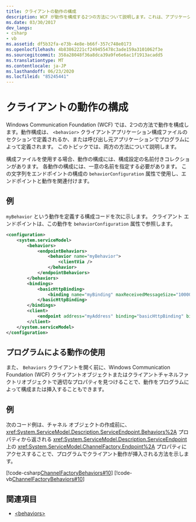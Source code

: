 ```yaml
---
title: クライアントの動作の構成
description: WCF が動作を構成する2つの方法について説明します。これは、アプリケーション構成ファイルまたは呼び出し元アプリケーションからプログラムによって実行されます。
ms.date: 03/30/2017
dev_langs:
- csharp
- vb
ms.assetid: df5b32fa-e73b-4e8e-b66f-357c748e0173
ms.openlocfilehash: 4b83862221cf249455478c3ade159a3101062f3e
ms.sourcegitcommit: 358a28048f36a8dca39a9fe6e6ac1f1913acadd5
ms.translationtype: MT
ms.contentlocale: ja-JP
ms.lasthandoff: 06/23/2020
ms.locfileid: "85245441"
---
```

# <a name="configuring-client-behaviors"></a>クライアントの動作の構成
Windows Communication Foundation (WCF) では、2つの方法で動作を構成します。動作構成は、 `<behavior>` クライアントアプリケーション構成ファイルのセクションで定義されるか、または呼び出し元アプリケーションでプログラムによって定義されます。 このトピックでは、両方の方法について説明します。  
  
 構成ファイルを使用する場合、動作の構成には、構成設定の名前付きコレクションがあります。 各動作の構成には、一意の名前を指定する必要があります。 この文字列をエンドポイントの構成の `behaviorConfiguration` 属性で使用し、エンドポイントと動作を関連付けます。  
  
## <a name="example"></a>例  
 `myBehavior` という動作を定義する構成コードを次に示します。 クライアント エンドポイントは、この動作を `behaviorConfiguration` 属性で参照します。  
  
```xml  
<configuration>  
    <system.serviceModel>  
        <behaviors>  
            <endpointBehaviors>  
                <behavior name="myBehavior">  
                    <clientVia />  
                </behavior>  
            </endpointBehaviors>  
        </behaviors>  
        <bindings>  
            <basicHttpBinding>  
                <binding name="myBinding" maxReceivedMessageSize="10000" />  
            </basicHttpBinding>  
        </bindings>  
        <client>  
            <endpoint address="myAddress" binding="basicHttpBinding" bindingConfiguration="myBinding" behaviorConfiguration="myBehavior" contract="myContract" />  
        </client>  
    </system.serviceModel>  
</configuration>  
```  
  
## <a name="using-behaviors-programmatically"></a>プログラムによる動作の使用  
 また、 `Behaviors` クライアントを開く前に、Windows Communication Foundation (WCF) クライアントオブジェクトまたはクライアントチャネルファクトリオブジェクトで適切なプロパティを見つけることで、動作をプログラムによって構成または挿入することもできます。  
  
## <a name="example"></a>例  
 次のコード例は、チャネル オブジェクトの作成前に、<xref:System.ServiceModel.Description.ServiceEndpoint.Behaviors%2A> プロパティから返される <xref:System.ServiceModel.Description.ServiceEndpoint> 上の <xref:System.ServiceModel.ChannelFactory.Endpoint%2A> プロパティにアクセスすることで、プログラムでクライアント動作が挿入される方法を示します。  
  
 [!code-csharp[ChannelFactoryBehaviors#10](../../../samples/snippets/csharp/VS_Snippets_CFX/channelfactorybehaviors/cs/client.cs#10)]
 [!code-vb[ChannelFactoryBehaviors#10](../../../samples/snippets/visualbasic/VS_Snippets_CFX/channelfactorybehaviors/vb/client.vb#10)]  
  
## <a name="see-also"></a>関連項目

- [\<behaviors>](../configure-apps/file-schema/wcf/behaviors.md)
